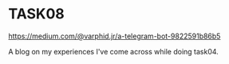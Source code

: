 ﻿

# TASK08

https://medium.com/@varphid.jr/a-telegram-bot-9822591b86b5

A blog on my experiences I've come across while doing task04.
